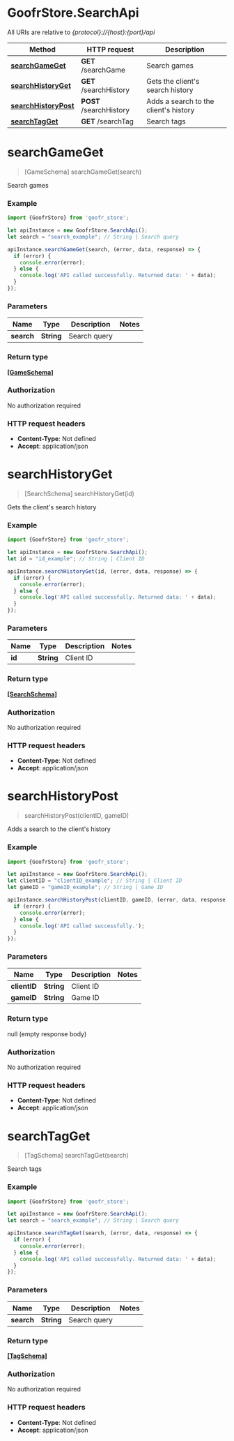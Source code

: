 # GoofrStore.SearchApi

All URIs are relative to *{protocol}://{host}:{port}/api*

Method | HTTP request | Description
------------- | ------------- | -------------
[**searchGameGet**](SearchApi.md#searchGameGet) | **GET** /searchGame | Search games
[**searchHistoryGet**](SearchApi.md#searchHistoryGet) | **GET** /searchHistory | Gets the client&#x27;s search history
[**searchHistoryPost**](SearchApi.md#searchHistoryPost) | **POST** /searchHistory | Adds a search to the client&#x27;s history
[**searchTagGet**](SearchApi.md#searchTagGet) | **GET** /searchTag | Search tags

<a name="searchGameGet"></a>
# **searchGameGet**
> [GameSchema] searchGameGet(search)

Search games

### Example
```javascript
import {GoofrStore} from 'goofr_store';

let apiInstance = new GoofrStore.SearchApi();
let search = "search_example"; // String | Search query

apiInstance.searchGameGet(search, (error, data, response) => {
  if (error) {
    console.error(error);
  } else {
    console.log('API called successfully. Returned data: ' + data);
  }
});
```

### Parameters

Name | Type | Description  | Notes
------------- | ------------- | ------------- | -------------
 **search** | **String**| Search query | 

### Return type

[**[GameSchema]**](GameSchema.md)

### Authorization

No authorization required

### HTTP request headers

 - **Content-Type**: Not defined
 - **Accept**: application/json

<a name="searchHistoryGet"></a>
# **searchHistoryGet**
> [SearchSchema] searchHistoryGet(id)

Gets the client&#x27;s search history

### Example
```javascript
import {GoofrStore} from 'goofr_store';

let apiInstance = new GoofrStore.SearchApi();
let id = "id_example"; // String | Client ID

apiInstance.searchHistoryGet(id, (error, data, response) => {
  if (error) {
    console.error(error);
  } else {
    console.log('API called successfully. Returned data: ' + data);
  }
});
```

### Parameters

Name | Type | Description  | Notes
------------- | ------------- | ------------- | -------------
 **id** | **String**| Client ID | 

### Return type

[**[SearchSchema]**](SearchSchema.md)

### Authorization

No authorization required

### HTTP request headers

 - **Content-Type**: Not defined
 - **Accept**: application/json

<a name="searchHistoryPost"></a>
# **searchHistoryPost**
> searchHistoryPost(clientID, gameID)

Adds a search to the client&#x27;s history

### Example
```javascript
import {GoofrStore} from 'goofr_store';

let apiInstance = new GoofrStore.SearchApi();
let clientID = "clientID_example"; // String | Client ID
let gameID = "gameID_example"; // String | Game ID

apiInstance.searchHistoryPost(clientID, gameID, (error, data, response) => {
  if (error) {
    console.error(error);
  } else {
    console.log('API called successfully.');
  }
});
```

### Parameters

Name | Type | Description  | Notes
------------- | ------------- | ------------- | -------------
 **clientID** | **String**| Client ID | 
 **gameID** | **String**| Game ID | 

### Return type

null (empty response body)

### Authorization

No authorization required

### HTTP request headers

 - **Content-Type**: Not defined
 - **Accept**: application/json

<a name="searchTagGet"></a>
# **searchTagGet**
> [TagSchema] searchTagGet(search)

Search tags

### Example
```javascript
import {GoofrStore} from 'goofr_store';

let apiInstance = new GoofrStore.SearchApi();
let search = "search_example"; // String | Search query

apiInstance.searchTagGet(search, (error, data, response) => {
  if (error) {
    console.error(error);
  } else {
    console.log('API called successfully. Returned data: ' + data);
  }
});
```

### Parameters

Name | Type | Description  | Notes
------------- | ------------- | ------------- | -------------
 **search** | **String**| Search query | 

### Return type

[**[TagSchema]**](TagSchema.md)

### Authorization

No authorization required

### HTTP request headers

 - **Content-Type**: Not defined
 - **Accept**: application/json

